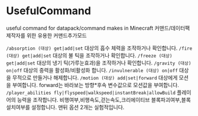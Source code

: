 # UsefulCommand
useful command for datapack/command makes in Minecraft
커맨드/데이터팩 제작자를 위한 유용한 커맨드추가모드

`/absorption (대상) get|add|set` 대상의 흡수 체력을 조작하거나 확인합니다.
`/fire (대상) get|add|set` 대상의 불 틱을 조작하거나 확인합니다.
`/freeze (대상) get|add|set` 대상의 냉기 틱(가루눈효과)을 조작하거나 확인합니다.
`/gravity (대상) on|off` 대상의 중력을 활성화/비활성화 합니다.
`/invulnerable (대상) on|off` 대상을 무적으로 만들거나 해제합니다.
`/motion (대상) add|set|forward` 대상에게 모션을 부여합니다. forward는 바라보는 방향*후속 변수값으로 모션값을 부여합니다.
`/player_abilities fly|flyspeed|walkspeed|instantBreak|allowBuild` 플레이어의 능력을 조작합니다. 비행여부,비행속도,걷는속도,크리에이티브 블록파괴여부,블록설치여부를 설정합니다. 맨뒤 옵션 2개는 실험적입니다.
